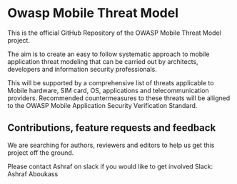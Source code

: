 # Owasp Mobile Threat Model

This is the official GitHub Repository of the OWASP Mobile Threat Model project.

The aim is to create an easy to follow systematic approach to mobile application threat modeling that can be carried out by architects, developers and information security professionals.

This will be supported by a comprehensive list of threats applicable to Mobile hardware, SIM card, OS, applications and telecommunication providers. Recommended countermeasures to these threats will be alligned to the OWASP Mobile Application Security Verification Standard. 

## Contributions, feature requests and feedback
We are searching for authors, reviewers and editors to help us get this project off the ground.

Please contact Ashraf on slack if you would like to get involved Slack: Ashraf Aboukass
